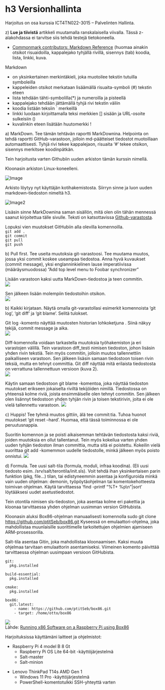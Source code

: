 # h3 Versionhallinta

Harjoitus on osa kurssia ICT4TN022-3015 – Palvelinten Hallinta.

z) **Lue ja tiivistä** artikkeli muutamalla ranskalaisella viivalla. Tässä z-alakohdassa ei tarvitse siis tehdä testejä tietokoneella.

* [Commonmark contributors: Markdown Reference](https://commonmark.org/help/) (huomaa ainakin otsikot risuaidoilla, kappalejako tyhjällä rivillä, sisennys (tab) koodia, lista, linkki, kuva.
 
Markdown 
- on yksinkertainen merkintäkieli, joka muotoilee tekstin tutuilla symboleilla
- kappeleiden otsikot merkataan lisäämällä risuaita-symboli (#) tekstin eteen
- lista tehdään tähti-symbolilla(*) ja numeroilla ja pisteellä
- kappalejako tehdään jättämällä tyhjä rivi tekstin väliin
- koodia listään teksiin ` merkeillä
- linkki luodaan kirjoittamalla teksi merkkien [] sisään ja URL-osoite sulkeisiin ()
- kuvalinkin eteen lisätään huutomerkki !

a) MarkDown. Tee tämän tehtävän raportti MarkDownina. Helpointa on tehdä raportti GitHub-varastoon, jolloin md-päätteiset tiedostot muotoillaan automaattisesti. Tyhjä rivi tekee kappalejaon, risuaita ‘#’ tekee otsikon, sisennys merkitsee koodinpätkän.


Tein harjoitusta varten Githubiin uuden arkiston tämän kurssin nimellä.

Kloonasin arkiston Linux-koneelleni.

![Image](https://ottokonttinen.files.wordpress.com/2022/04/image-32.png?w=796)

Arkisto löytyy nyt käyttäjän kotihakemistosta. Siirryn sinne ja luon uuden markdown-tiedoston nimeltä h3.

![Image2](https://ottokonttinen.files.wordpress.com/2022/04/image-35.png?w=461)

Lisäsin sinne MarkDownina saman sisällön, mitä olen olin tähän mennessä saanut kirjoitettua tälle sivulle. Teksti on katsottavissa [Github-varastosta](https://github.com/ottokonttinen/ICT4TN022-3015/blob/master/h3.md).

Lopuksi vien muutokset GitHubiin alla olevilla komennoilla. \
`git add .`\
`git commit` \
`git pull` \
`git push` 

b) Pull first. Tee useita muutoksia git-varastoosi. Tee muutama muutos, jossa yksi commit koskee useampaa tiedostoa. Anna hyvä kuvaukset (commit message), yksi englanninkielinen lause imperatiivissa (määräysmuodossa) ”Add top level menu to Foobar synchronizer”

Lisään varastoon kaksi uutta MarkDown-tiedostoa ja teen commitin. \
![](https://ottokonttinen.files.wordpress.com/2022/04/image-36.png)

Sen jälkeen lisään molempiin tiedostoihin otsikon. \
![](https://ottokonttinen.files.wordpress.com/2022/04/image-37.png)

b) Kaikki kirjataan. Näytä omalla git-varastollasi esimerkit komennoista ‘git log’, ‘git diff’ ja ‘git blame’. Selitä tulokset.

Git log -komento näyttää muutosten historian lohkoketjuna . Siinä näkyy tekijä, commit message ja aika. \
![](https://ottokonttinen.files.wordpress.com/2022/04/image-38.png)

Diff-komennolla voidaan tarkastella muutoksia työhakemiston ja eri varastojen välillä. Tein varastoon diff_testi nimisen tiedoston, johon lisäsin yhden rivin tekstiä. Tein myös commitin, jolloin muutos tallennettiin paikalliseen varastoon. Sen jälkeen lisäsin samaan tiedostoon toisen rivin teksiä, mutta en tehnyt committia. Git diff näyttää mitä erilaista tiedostosta on verrattuna tallennettuun versioon (kuva 2). \
![](https://ottokonttinen.files.wordpress.com/2022/04/2-1.png) 

Käytin samaan tiedostoon git blame -komentoa, joka näyttää tiedoston muutokset erikseen jokaiselta riviltä tekijöiden nimillä. Tiedostossa on yhteensä kolme riviä, joista ensimmäiselle olen tehnyt commitin. Sen jälkeen olen lisännyt tiedostoon yhden tyhjän rivin ja toisen tekstirivin, joita ei ole vielä tallennettu varastoon.
![](https://ottokonttinen.files.wordpress.com/2022/04/3-1.png)

c) Huppis! Tee tyhmä muutos gittiin, älä tee commit:tia. Tuhoa huonot muutokset ‘git reset –hard’. Huomaa, että tässä toiminnossa ei ole peruutusnappia.

Suoritin komennon ja se poisti aikaisemman tehtävän tiedostosta kaksi riviä, joiden muutoksia en ollut tallentanut. Tein myös kokeilua varten yhden uuden tyhjän tiedoston ilman committia, mutta sitä ei poistettu. Kokeilin vielä suorittaa git add -komemmon uudelle tiedostolle, minkä jälkeen myös poisto onnistui.
![](https://ottokonttinen.files.wordpress.com/2022/04/image-39.png)

d) Formula. Tee uusi salt-tila (formula, moduli, infraa koodina). (Eli uusi tiedosto esim. /srv/salt/terontila/init.sls). Voit tehdä ihan yksinkertaisen parin funktion (pkg, file…) tilan, tai edistyneemmin asentaa ja konfiguroida minkä vain uuden ohjelman: demonin, työpöytäohjelman tai komentokehotteesta toimivan ohjelman. Käytä tarvittaessa ‘find -printf “%T+ %p\n”|sort’ löytääksesi uudet asetustiedostot.

Tein otontila nimisen sls-tiedoston, joka asentaa kolme eri pakettia ja kloonaa tarvittaessa yhden ohjelman uusimman version GitHubista.

Kloonasin aluksi Box86-ohjelman manuaalisesti komennolla sudo git clone https://github.com/ptitSeb/box86.git Kyseessä on emulaattori-ohjelma, joka mahdollistaa muunlaisille suorittimelle tarkoitettujen ohjelmien ajamiseen ARM-prosessorilla.

Salt-tila asentaa Gitin, joka mahdollistaa kloonaamisen. Kaksi muuta ohjelmaa tarvitaan emulaattorin asentamiseksi. Viimeinen komento päivittää tarvittaessa ohjelman uusimpaan versioon GitHubista.
````
git:
  pkg.installed

build-essential:
  pkg.installed

cmake:
  pkg.installed

box86:
  git.latest:
    - name: https://github.com/ptitSeb/box86.git
    - target: /home/otto/box86
````
![](https://ottokonttinen.files.wordpress.com/2022/04/image-41.png) \
Lähde: [Running x86 Software on a Raspberry Pi using Box86](https://pimylifeup.com/raspberry-pi-x86/)

Harjoituksissa käyttämäni laitteet ja ohjelmistot:
* Raspberry Pi 4 model B 8 Gt
  + Raspberry Pi OS Lite 64-bit -käyttöjärjestelmä
  + Salt-master
  + Salt-minion
+ Lenovo ThinkPad T14s AMD Gen 1
  + Windows 11 Pro -käyttöjärjestelmä
  + PowerShell-komentotulkki SSH-yhteyttä varten
